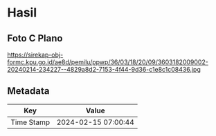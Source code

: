 # Hasil

## Foto C Plano

https://sirekap-obj-formc.kpu.go.id/ae8d/pemilu/ppwp/36/03/18/20/09/3603182009002-20240214-234227--4829a8d2-7153-4f44-9d36-c1e8c1c08436.jpg


## Metadata

| Key        | Value               |
| ---------- | ------------------- |
| Time Stamp | 2024-02-15 07:00:44 |



